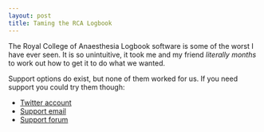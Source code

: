 ```yaml
---
layout: post
title: Taming the RCA Logbook
---
```


The Royal College of Anaesthesia Logbook software is some of the worst I have ever seen. It is so unintuitive, it took me and my friend *literally months* to work out how to get it to do what we wanted.

Support options do exist, but none of them worked for us. If you need support you could try them though:

- [Twitter account](https://twitter.com/RCAlogbook)
- [Support email](mailto:akmcindoe@gmail.com) 
- [Support forum]()